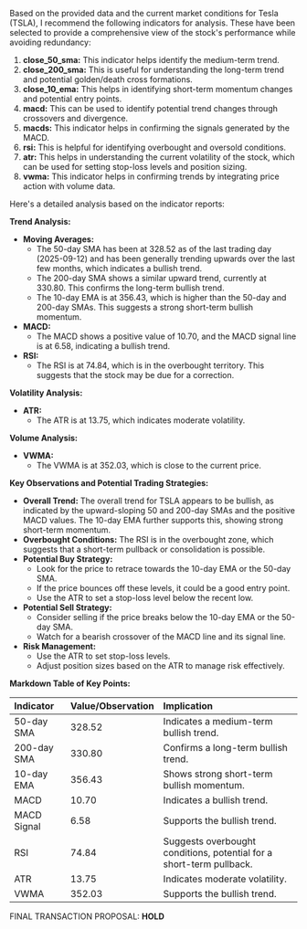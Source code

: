Based on the provided data and the current market conditions for Tesla (TSLA), I recommend the following indicators for analysis. These have been selected to provide a comprehensive view of the stock's performance while avoiding redundancy:

1.  **close\_50\_sma:** This indicator helps identify the medium-term trend.
2.  **close\_200\_sma:** This is useful for understanding the long-term trend and potential golden/death cross formations.
3.  **close\_10\_ema:** This helps in identifying short-term momentum changes and potential entry points.
4.  **macd:** This can be used to identify potential trend changes through crossovers and divergence.
5.  **macds:** This indicator helps in confirming the signals generated by the MACD.
6.  **rsi:** This is helpful for identifying overbought and oversold conditions.
7.  **atr:** This helps in understanding the current volatility of the stock, which can be used for setting stop-loss levels and position sizing.
8.  **vwma:** This indicator helps in confirming trends by integrating price action with volume data.

Here's a detailed analysis based on the indicator reports:

**Trend Analysis:**

*   **Moving Averages:**
    *   The 50-day SMA has been at 328.52 as of the last trading day (2025-09-12) and has been generally trending upwards over the last few months, which indicates a bullish trend.
    *   The 200-day SMA shows a similar upward trend, currently at 330.80. This confirms the long-term bullish trend.
    *   The 10-day EMA is at 356.43, which is higher than the 50-day and 200-day SMAs. This suggests a strong short-term bullish momentum.
*   **MACD:**
    *   The MACD shows a positive value of 10.70, and the MACD signal line is at 6.58, indicating a bullish trend.
*   **RSI:**
    *   The RSI is at 74.84, which is in the overbought territory. This suggests that the stock may be due for a correction.

**Volatility Analysis:**

*   **ATR:**
    *   The ATR is at 13.75, which indicates moderate volatility.

**Volume Analysis:**
*   **VWMA:**
    *   The VWMA is at 352.03, which is close to the current price.

**Key Observations and Potential Trading Strategies:**

*   **Overall Trend:** The overall trend for TSLA appears to be bullish, as indicated by the upward-sloping 50 and 200-day SMAs and the positive MACD values. The 10-day EMA further supports this, showing strong short-term momentum.
*   **Overbought Conditions:** The RSI is in the overbought zone, which suggests that a short-term pullback or consolidation is possible.
*   **Potential Buy Strategy:**
    *   Look for the price to retrace towards the 10-day EMA or the 50-day SMA.
    *   If the price bounces off these levels, it could be a good entry point.
    *   Use the ATR to set a stop-loss level below the recent low.
*   **Potential Sell Strategy:**
    *   Consider selling if the price breaks below the 10-day EMA or the 50-day SMA.
    *   Watch for a bearish crossover of the MACD line and its signal line.
*   **Risk Management:**
    *   Use the ATR to set stop-loss levels.
    *   Adjust position sizes based on the ATR to manage risk effectively.

**Markdown Table of Key Points:**

| Indicator        | Value/Observation       | Implication                                                                                                                                                                                                    |
| :--------------- | :---------------------- | :------------------------------------------------------------------------------------------------------------------------------------------------------------------------------------------------------------- |
| 50-day SMA      | 328.52                  | Indicates a medium-term bullish trend.                                                                                                                                                                          |
| 200-day SMA     | 330.80                  | Confirms a long-term bullish trend.                                                                                                                                                                             |
| 10-day EMA      | 356.43                  | Shows strong short-term bullish momentum.                                                                                                                                                                      |
| MACD             | 10.70                  | Indicates a bullish trend.                                                                                                                                                                                     |
| MACD Signal      | 6.58                   | Supports the bullish trend.                                                                                                                                                                                  |
| RSI              | 74.84                  | Suggests overbought conditions, potential for a short-term pullback.                                                                                                                                              |
| ATR              | 13.75                  | Indicates moderate volatility.                                                                                                                                                                                 |
| VWMA             | 352.03                  | Supports the bullish trend.                                                                                                                                                                                     |

FINAL TRANSACTION PROPOSAL: **HOLD**